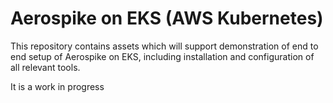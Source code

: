 # Aerospike on EKS (AWS Kubernetes)

This repository contains assets which will support demonstration of end to end setup of Aerospike on EKS, including installation and configuration of all relevant tools.

It is a work in progress
